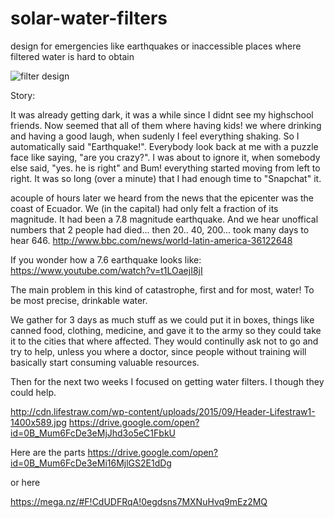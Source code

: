 # solar-water-filters
design for emergencies like earthquakes or inaccessible places where filtered water is hard to obtain


![filter design](https://lh4.googleusercontent.com/thuoTvKVbvFpbFd-Hn0xmlfaqaLh5MqHjNqfySxb_IF9Oh0wqxexkjv5ZBnitfuIXIzKrQd8paAWWqk=w1920-h857 "solar water filter design based on eliodomestico")



Story:

It was already getting dark, it was a while since I didnt see my highschool friends. Now seemed that all of them where having kids!
we where drinking and having a good laugh, when sudenly I feel everything shaking. So I automatically said "Earthquake!". 
Everybody look back at me with a puzzle face like saying, "are you crazy?".
I was about to ignore it, when somebody else said, "yes. he is right" and Bum! everything started moving from left to right.
It was so long (over a minute) that I had enough time to "Snapchat" it.

acouple of hours later we heard from the news that the epicenter was the coast of Ecuador. We (in the capital) had only felt a fraction of its magnitude. 
It had been a 7.8 magnitude earthquake. And we hear unoffical numbers that 2 people had died... then 20.. 40, 200... took many days to hear 646.
http://www.bbc.com/news/world-latin-america-36122648

If you wonder how a 7.6 earthquake looks like: https://www.youtube.com/watch?v=t1LOaejI8jI


The main problem in this kind of catastrophe, first and for most, water!
To be most precise, drinkable water.

We gather for 3 days as much stuff as we could put it in boxes, things like canned food, clothing, medicine, and gave it to the army so they could take it to the cities that where affected. They would continully ask not to go and try to help, unless you where a doctor, since people without training will basically start consuming valuable resources. 

Then for the next two weeks I focused on getting water filters. I though they could help.

http://cdn.lifestraw.com/wp-content/uploads/2015/09/Header-Lifestraw1-1400x589.jpg
https://drive.google.com/open?id=0B_Mum6FcDe3eMjJhd3o5eC1FbkU


Here are the parts
https://drive.google.com/open?id=0B_Mum6FcDe3eMi16MjlGS2E1dDg

or here

https://mega.nz/#F!CdUDFRqA!0egdsns7MXNuHvq9mEz2MQ

